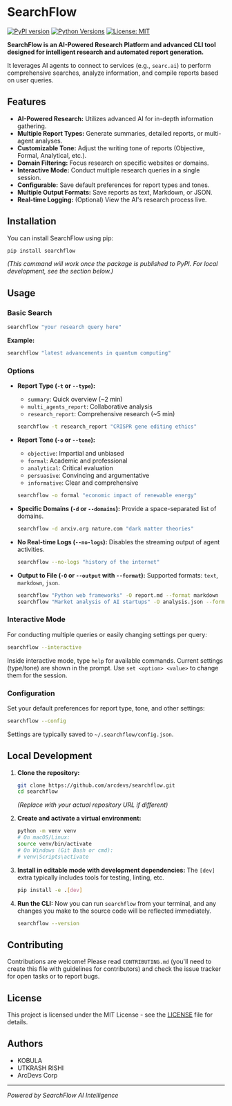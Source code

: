 # SearchFlow

[![PyPI version](https://badge.fury.io/py/searchflow.svg)](https://badge.fury.io/py/searchflow)
[![Python Versions](https://img.shields.io/pypi/pyversions/searchflow.svg)](https://pypi.org/project/searchflow/)
[![License: MIT](https://img.shields.io/badge/License-MIT-yellow.svg)](https://opensource.org/licenses/MIT)

**SearchFlow is an AI-Powered Research Platform and advanced CLI tool designed for intelligent research and automated report generation.**

It leverages AI agents to connect to services (e.g., `searc.ai`) to perform comprehensive searches, analyze information, and compile reports based on user queries.

## Features

*   **AI-Powered Research:** Utilizes advanced AI for in-depth information gathering.
*   **Multiple Report Types:** Generate summaries, detailed reports, or multi-agent analyses.
*   **Customizable Tone:** Adjust the writing tone of reports (Objective, Formal, Analytical, etc.).
*   **Domain Filtering:** Focus research on specific websites or domains.
*   **Interactive Mode:** Conduct multiple research queries in a single session.
*   **Configurable:** Save default preferences for report types and tones.
*   **Multiple Output Formats:** Save reports as text, Markdown, or JSON.
*   **Real-time Logging:** (Optional) View the AI's research process live.

## Installation

You can install SearchFlow using pip:

```bash
pip install searchflow
```

*(This command will work once the package is published to PyPI. For local development, see the section below.)*

## Usage

### Basic Search

```bash
searchflow "your research query here"
```

**Example:**

```bash
searchflow "latest advancements in quantum computing"
```

### Options

*   **Report Type (`-t` or `--type`):**
    *   `summary`: Quick overview (~2 min)
    *   `multi_agents_report`: Collaborative analysis
    *   `research_report`: Comprehensive research (~5 min)
    ```bash
    searchflow -t research_report "CRISPR gene editing ethics"
    ```

*   **Report Tone (`-o` or `--tone`):**
    *   `objective`: Impartial and unbiased
    *   `formal`: Academic and professional
    *   `analytical`: Critical evaluation
    *   `persuasive`: Convincing and argumentative
    *   `informative`: Clear and comprehensive
    ```bash
    searchflow -o formal "economic impact of renewable energy"
    ```

*   **Specific Domains (`-d` or `--domains`):**
    Provide a space-separated list of domains.
    ```bash
    searchflow -d arxiv.org nature.com "dark matter theories"
    ```

*   **No Real-time Logs (`--no-logs`):**
    Disables the streaming output of agent activities.
    ```bash
    searchflow --no-logs "history of the internet"
    ```

*   **Output to File (`-O` or `--output` with `--format`):**
    Supported formats: `text`, `markdown`, `json`.
    ```bash
    searchflow "Python web frameworks" -O report.md --format markdown
    searchflow "Market analysis of AI startups" -O analysis.json --format json
    ```

### Interactive Mode

For conducting multiple queries or easily changing settings per query:

```bash
searchflow --interactive
```

Inside interactive mode, type `help` for available commands.
Current settings (type/tone) are shown in the prompt. Use `set <option> <value>` to change them for the session.

### Configuration

Set your default preferences for report type, tone, and other settings:

```bash
searchflow --config
```

Settings are typically saved to `~/.searchflow/config.json`.

## Local Development

1.  **Clone the repository:**
    ```bash
    git clone https://github.com/arcdevs/searchflow.git
    cd searchflow
    ```
    *(Replace with your actual repository URL if different)*

2.  **Create and activate a virtual environment:**
    ```bash
    python -m venv venv
    # On macOS/Linux:
    source venv/bin/activate
    # On Windows (Git Bash or cmd):
    # venv\Scripts\activate
    ```

3.  **Install in editable mode with development dependencies:**
    The `[dev]` extra typically includes tools for testing, linting, etc.
    ```bash
    pip install -e .[dev]
    ```

4.  **Run the CLI:**
    Now you can run `searchflow` from your terminal, and any changes you make to the source code will be reflected immediately.
    ```bash
    searchflow --version
    ```

## Contributing

Contributions are welcome! Please read `CONTRIBUTING.md` (you'll need to create this file with guidelines for contributors) and check the issue tracker for open tasks or to report bugs.

## License

This project is licensed under the MIT License - see the [LICENSE](LICENSE) file for details.

## Authors

*   KOBULA
*   UTKRASH RISHI
*   ArcDevs Corp

---
*Powered by SearchFlow AI Intelligence*